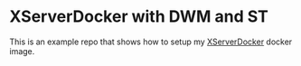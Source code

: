 # XServerDocker with DWM and ST
This is an example repo that shows how to setup my [XServerDocker](https://github.com/SIMULATAN/XServerDocker) docker image.
